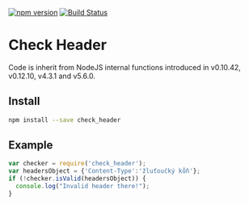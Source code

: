 [![npm version](https://badge.fury.io/js/check_header.svg)](https://badge.fury.io/js/check_header)
[![Build Status](https://travis-ci.org/abtris/check_header.svg?branch=master)](https://travis-ci.org/abtris/check_header)

# Check Header

Code is inherit from NodeJS internal functions introduced in v0.10.42, v0.12.10, v4.3.1 and v5.6.0.

## Install

```sh
npm install --save check_header
```

## Example

```js
var checker = require('check_header');
var headersObject = {'Content-Type':'žluťoučký kůň'};
if (!checker.isValid(headersObject)) {
  console.log("Invalid header there!");
}
```
